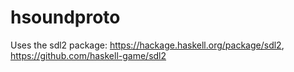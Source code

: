 # hsoundproto

Uses the sdl2 package: https://hackage.haskell.org/package/sdl2, https://github.com/haskell-game/sdl2
